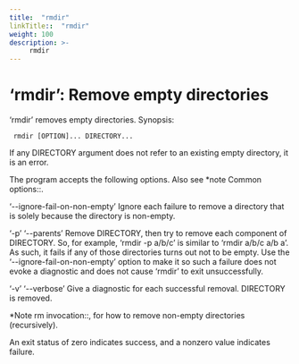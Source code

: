 ```yaml
---
title:  "rmdir"
linkTitle::  "rmdir"
weight: 100
description: >-
     rmdir
---
```


# ‘rmdir’: Remove empty directories

‘rmdir’ removes empty directories.
Synopsis:

``` 
 rmdir [OPTION]... DIRECTORY...
```

If any DIRECTORY argument does not refer to an existing empty directory,
it is an error.

The program accepts the following options. Also see \*note Common
options::.

‘--ignore-fail-on-non-empty’ Ignore each failure to remove a directory
that is solely because the directory is non-empty.

‘-p’ ‘--parents’ Remove DIRECTORY, then try to remove each component of
DIRECTORY. So, for example, ‘rmdir -p a/b/c’ is similar to ‘rmdir a/b/c
a/b a’. As such, it fails if any of those directories turns out not to
be empty. Use the ‘--ignore-fail-on-non-empty’ option to make it so such
a failure does not evoke a diagnostic and does not cause ‘rmdir’ to exit
unsuccessfully.

‘-v’ ‘--verbose’ Give a diagnostic for each successful removal.
DIRECTORY is removed.

\*Note rm invocation::, for how to remove non-empty directories
(recursively).

An exit status of zero indicates success, and a nonzero value indicates
failure.
